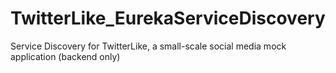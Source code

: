 # TwitterLike_EurekaServiceDiscovery
Service Discovery for TwitterLike, a small-scale social media mock application (backend only) 
